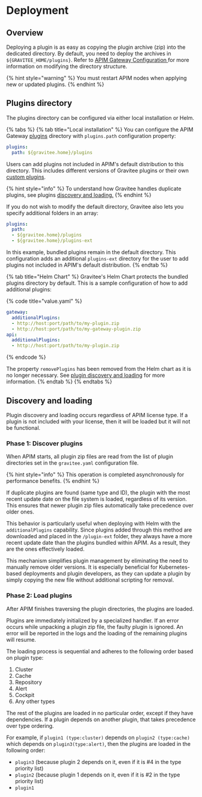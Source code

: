 # Deployment

## Overview

Deploying a plugin is as easy as copying the plugin archive (zip) into the dedicated directory. By default, you need to deploy the archives in `${GRAVITEE_HOME/plugins}`. Refer to [APIM Gateway Configuration ](../configure-and-manage-the-platform/gravitee-gateway/#configure-the-plugins-directory)for more information on modifying the directory structure.

{% hint style="warning" %}
You must restart APIM nodes when applying new or updated plugins.
{% endhint %}

## Plugins directory

The plugins directory can be configured via either local installation or Helm.

{% tabs %}
{% tab title="Local installation" %}
You can configure the APIM Gateway [plugins](./) directory with `plugins.path` configuration property:

```yaml
plugins:
  path: ${gravitee.home}/plugins
```

Users can add plugins not included in APIM's default distribution to this directory. This includes different versions of Gravitee plugins or their own [custom plugins](customization.md).&#x20;

{% hint style="info" %}
To understand how Gravitee handles duplicate plugins, see plugins [discovery and loading.](./#discovery-and-loading)
{% endhint %}

If you do not wish to modify the default directory, Gravitee also lets you specify additional folders in an array:

```yaml
plugins:
  path:
  - ${gravitee.home}/plugins
  - ${gravitee.home}/plugins-ext 
```

In this example, bundled plugins remain in the default directory. This configuration adds an additional `plugins-ext` directory for the user to add plugins not included in APIM's default distribution.
{% endtab %}

{% tab title="Helm Chart" %}
Gravitee's Helm Chart protects the bundled plugins directory by default. This is a sample configuration of how to add additional plugins:

{% code title="value.yaml" %}
```yaml
gateway:
  additionalPlugins:
  - http://host:port/path/to/my-plugin.zip
  - http://host:port/path/to/my-gateway-plugin.zip
api:
  additionalPlugins:
  - http://host:port/path/to/my-plugin.zip
```
{% endcode %}

The property `removePlugins` has been removed from the Helm chart as it is no longer necessary. See [plugin discovery and loading](./#discovery-and-loading) for more information.
{% endtab %}
{% endtabs %}

## Discovery and loading

Plugin discovery and loading occurs regardless of APIM license type. If a plugin is not included with your license, then it will be loaded but it will not be functional.

### Phase 1: Discover plugins

When APIM starts, all plugin zip files are read from the list of plugin directories set in the `gravitee.yaml` configuration file.&#x20;

{% hint style="info" %}
This operation is completed asynchronously for performance benefits.
{% endhint %}

If duplicate plugins are found (same type and ID), the plugin with the most recent update date on the file system is loaded, regardless of its version. This ensures that newer plugin zip files automatically take precedence over older ones.

This behavior is particularly useful when deploying with Helm with the `additionalPlugins` capability. Since plugins added through this method are downloaded and placed in the `/plugin-ext` folder, they always have a more recent update date than the plugins bundled within APIM. As a result, they are the ones effectively loaded.

This mechanism simplifies plugin management by eliminating the need to manually remove older versions. It is especially beneficial for Kubernetes-based deployments and plugin developers, as they can update a plugin by simply copying the new file without additional scripting for removal.

### Phase 2: Load plugins

After APIM finishes traversing the plugin directories, the plugins are loaded.&#x20;

Plugins are immediately initialized by a specialized handler. If an error occurs while unpacking a plugin zip file, the faulty plugin is ignored. An error will be reported in the logs and the loading of the remaining plugins will resume.

The loading process is sequential and adheres to the following order based on plugin type:

1. Cluster
2. Cache
3. Repository
4. Alert
5. Cockpit
6. Any other types

The rest of the plugins are loaded in no particular order, except if they have dependencies. If a plugin depends on another plugin, that takes precedence over type ordering.

For example, if `plugin1 (type:cluster)` depends on `plugin2 (type:cache)` which depends on `plugin3(type:alert)`, then the plugins are loaded in the following order:

* `plugin3` (because plugin 2 depends on it,  even if it is #4 in the type priority list)
* `plugin2` (because plugin 1 depends on it, even if it is #2 in the type priority list)
* `plugin1`
